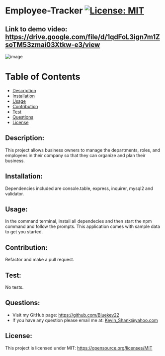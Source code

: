 # Employee-Tracker [![License: MIT](https://img.shields.io/badge/License-MIT-yellow.svg)](https://opensource.org/licenses/MIT)

## Link to demo video: https://drive.google.com/file/d/1qdFoL3ign7m1ZsoTM53zmai03Xtkw-e3/view

![image](https://user-images.githubusercontent.com/84198162/131265137-8f9491af-c68f-4fac-95af-943dfa68ab7d.png)
  
# Table of Contents
  
- [Description](#description)
- [Installation](#installation)
- [Usage](#usage)
- [Contribution](#contribution)
- [Test](#test)
- [Questions](#questions)
- [License](#license)
  
## Description:
This project allows business owners to manage the departments, roles, and employees in their company so that they can organize and plan their business.
## Installation:
Dependencies included are console.table, express, inquirer, mysql2 and validator.
## Usage:
In the command terminal, install all dependecies and then start the npm command and follow the prompts. This application comes with sample data to get you started.
## Contribution:
Refactor and make a pull request.
## Test:
No tests.
## Questions:
- Visit my GitHub page: https://github.com/Bluekev22
- If you have any question please email me at: Kevin_Shank@yahoo.com
## License:
This project is licensed under MIT: https://opensource.org/licenses/MIT
